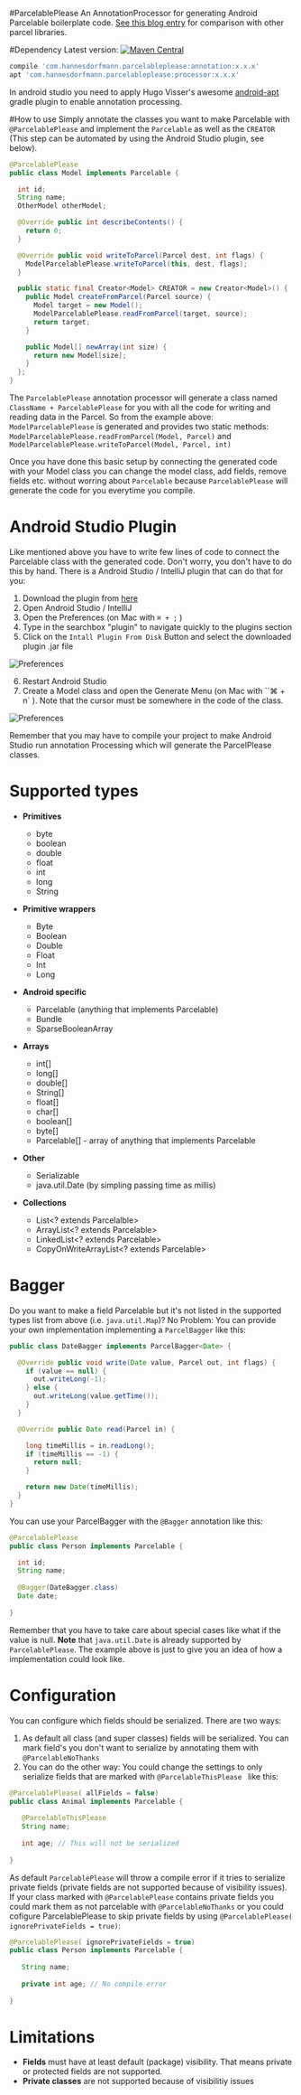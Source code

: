 #ParcelablePlease
An AnnotationProcessor for generating Android Parcelable boilerplate code. [See this blog entry](http://hannesdorfmann.com/android/ParcelablePlease/) for comparison with other parcel libraries.

#Dependency
Latest version: [![Maven Central](https://maven-badges.herokuapp.com/maven-central/com.hannesdorfmann.parcelableplease/annotation/badge.png)](https://maven-badges.herokuapp.com/maven-central/com.hannesdorfmann.parcelableplease/annotation)

```groovy
compile 'com.hannesdorfmann.parcelableplease:annotation:x.x.x'
apt 'com.hannesdorfmann.parcelableplease:processor:x.x.x'
```
In android studio you need to apply Hugo Visser's awesome [android-apt](https://bitbucket.org/hvisser/android-apt) gradle plugin to enable annotation processing.

#How to use
Simply annotate the classes you want to make Parcelable with `@ParcelablePlease` and implement the `Parcelable` as well as the `CREATOR` (This step can be automated by using the Android Studio plugin, see below).

```java
@ParcelablePlease
public class Model implements Parcelable {

  int id;
  String name;
  OtherModel otherModel;

  @Override public int describeContents() {
    return 0;
  }

  @Override public void writeToParcel(Parcel dest, int flags) {
    ModelParcelablePlease.writeToParcel(this, dest, flags);
  }

  public static final Creator<Model> CREATOR = new Creator<Model>() {
    public Model createFromParcel(Parcel source) {
      Model target = new Model();
      ModelParcelablePlease.readFromParcel(target, source);
      return target;
    }

    public Model[] newArray(int size) {
      return new Model[size];
    }
  };
}

```
The `ParcelablePlease` annotation processor will generate a class named `ClassName + ParcelablePlease` for you with all the code for writing and reading data in the Parcel.  So from the example above: `ModelParcelablePlease` is generated and provides two static methods: `ModelParcelablePlease.readFromParcel(Model, Parcel)` and `ModelParcelablePlease.writeToParcel(Model, Parcel, int)`

Once you have done this basic setup by connecting the generated code with your Model class you can change the model class, add fields, remove fields etc. without worring about `Parcelable` because `ParcelablePlease` will generate the code for you everytime you compile.

# Android Studio Plugin
Like mentioned above you have to write few lines of code to connect the Parcelable class with the generated code. Don't worry, you don't have to do this by hand. There is a Android Studio / IntelliJ plugin that can do that for you:

 1. Download the plugin from [here](https://github.com/sockeqwe/ParcelablePlease/raw/master/ParcelablePlease-intellij-plugin/ParcelablePlease-intellij-plugin.jar)
 2. Open Android Studio / IntelliJ 
 3. Open the Preferences (on Mac with `⌘ + ;` )
 4. Type in the searchbox "plugin" to navigate quickly to the plugins section
 5. Click on the `Intall Plugin From Disk` Button and select the downloaded plugin .jar file
 
 ![Preferences](https://github.com/sockeqwe/ParcelablePlease/raw/master/ParcelablePlease-intellij-plugin/images/intellij-plugin.png "Preferences")

 6. Restart Android Studio
 7. Create a Model class and open the Generate Menu (on Mac with  ``⌘ + n` ). Note that the cursor must be somewhere in the code of the class.
 
  ![Preferences](https://github.com/sockeqwe/ParcelablePlease/raw/master/ParcelablePlease-intellij-plugin/images/generate.png "Preferences")


 Remember that you may have to compile your project to make Android Studio run annotation Processing which will generate the ParcelPlease classes.


# Supported types

 - **Primitives**
    - byte
    - boolean
    - double
    - float
    - int
    - long
    - String
    
 - **Primitive wrappers**
     - Byte
     - Boolean
     - Double
     - Float
     - Int
     - Long
     
 - **Android specific**
     - Parcelable (anything that implements Parcelable)
     - Bundle
     - SparseBooleanArray
 
 - **Arrays**
     - int[]
     - long[]
     - double[]
     - String[]
     - float[]
     - char[]
     - boolean[]
     - byte[]
     - Parcelable[] - array of anything that implements Parcelable
 
 - **Other**
    - Serializable
    - java.util.Date (by simpling passing time as millis) 
 
 
 - **Collections**
     - List<? extends Parcelalble>
     - ArrayList<? extends Parcelable>
     - LinkedList<? extends Parcelable>
     - CopyOnWriteArrayList<? extends Parcelable>
     
     
# Bagger
Do you want to make a field Parcelable but it's not listed in the supported types list from above (i.e. `java.util.Map`)? No Problem: You can provide your own implementation implementing a `ParcelBagger` like this:
```java
public class DateBagger implements ParcelBagger<Date> {

  @Override public void write(Date value, Parcel out, int flags) {
    if (value == null) {
      out.writeLong(-1);
    } else {
      out.writeLong(value.getTime());
    }
  }

  @Override public Date read(Parcel in) {

    long timeMillis = in.readLong();
    if (timeMillis == -1) {
      return null;
    }

    return new Date(timeMillis);
  }
}
```

You can use your ParcelBagger with the `@Bagger` annotation like this:

```java
@ParcelablePlease
public class Person implements Parcelable {

  int id;
  String name;
  
  @Bagger(DateBagger.class)
  Date date;
  
}
```

Remember that you have to take care about special cases like what if the value is null.
**Note** that `java.util.Date` is already supported by `ParcelablePlease`. The example above is just to give you an idea of how a implementation could look like.


# Configuration
You can configure which fields should be serialized. There are two ways:
 1. As default all class (and super classes) fields will be serialized. You can mark field's you don't want to serialize by annotating them with `@ParcelableNoThanks`
 2. You can do the other way: You could change the settings to only serialize fields that are marked with `@ParcelableThisPlease ` like this:
 ```java
 @ParcelablePlease( allFields = false)
 public class Animal implements Parcelable {
    
    @ParcelableThisPlease
    String name;
    
    int age; // This will not be serialized 
    
 }
 ```
 

As default `ParcelablePlease` will throw a compile error if it tries to serialize private fields (private fields are not supported because of visibility issues). If your class marked with `@ParcelablePlease` contains private fields you could mark them as not parcelable with `@ParcelableNoThanks` or you could cofigure ParcelablePlease to skip private fields by using `@ParcelablePlease( ignorePrivateFields = true)`:
 
 ```java
 @ParcelablePlease( ignorePrivateFields = true)
 public class Person implements Parcelable {
    
    String name;
    
    private int age; // No compile error 
    
 }
 ```
     
# Limitations
 - **Fields** must have at least default (package) visibility. That means private or protected fields are not supported.
 - **Private classes** are not supported because of visibilitiy issues

